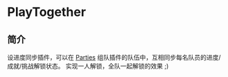 # PlayTogether

## 简介
设进度同步插件，可以在 [Parties](https://www.spigotmc.org/resources/parties-an-advanced-parties-manager.3709/) 组队插件的队伍中，互相同步每名队员的进度/成就/挑战解锁状态。
实现一人解锁，全队一起解锁的效果 ;)
